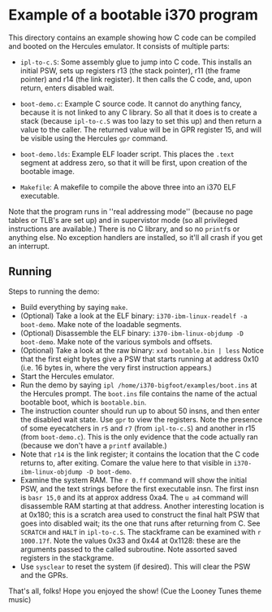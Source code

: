 # Example of a bootable i370 program

This directory contains an example showing how C code can be compiled
and booted on the Hercules emulator.  It consists of multiple parts:

* `ipl-to-c.S`: Some assembly glue to jump into C code. This installs
  an initial PSW, sets up registers r13 (the stack pointer), r11 (the
  frame pointer) and r14 (the link register). It then calls the C code,
  and, upon return, enters disabled wait.

* `boot-demo.c`: Example C source code. It cannot do anything fancy,
  because it is not linked to any C library. So all that it does is to
  create a stack (because `ipl-to-c.S` was too lazy to set this up)
  and then return a value to the caller. The returned value will be
  in GPR register 15, and will be visible using the Hercules `gpr`
  command.

* `boot-demo.lds`: Example ELF loader script. This places the `.text`
  segment at address zero, so that it will be first, upon creation of
  the bootable image.

* `Makefile`: A makefile to compile the above three into an i370 ELF
  executable.

Note that the program runs in ''real addressing mode'' (because no
page tables or TLB's are set up) and in supervistor mode (so all
privileged instructions are available.) There is no C library, and
so no `printf`s or anything else. No exception handlers are installed,
so it'll all crash if you get an interrupt.

## Running
Steps to running the demo:

* Build everything by saying `make`.
* (Optional) Take a look at the ELF binary:
  `i370-ibm-linux-readelf -a boot-demo`.  Make note of the loadable
  segments.
* (Optional) Disassemble the ELF binary:
  `i370-ibm-linux-objdump -D boot-demo`.  Make note of the various
  symbols and offsets.
* (Optional) Take a look at the raw binary: `xxd bootable.bin | less`
  Notice that the first eight bytes give a PSW that starts running at
  address 0x10 (i.e. 16 bytes in, where the very first instruction appears.)
* Start the Hercules emulator.
* Run the demo by saying `ipl /home/i370-bigfoot/examples/boot.ins`
  at the Hercules prompt. The `boot.ins` file contains the name of
  the actual bootable boot, which is `bootable.bin`.
* The instruction counter should run up to about 50 insns, and then enter
  the disabled wait state. Use `gpr` to view the registers. Note the
  presence of some eyecatchers in `r5` and `r7` (from `ipl-to-c.S`) and
  another in r15 (from `boot-demo.c`). This is the only evidence that
  the code actually ran (because we don't have a `printf` available.)
* Note that `r14` is the link register; it contains the location that
  the C code returns to, after exiting. Comare the value here to that
  visible in `i370-ibm-linux-objdump -D boot-demo`.
* Examine the system RAM. The `r 0.ff` command will show the initial
  PSW, and the text strings before the first executable insn. The first
  insn is `basr 15,0` and its at approx address 0xa4.  The `u a4`
  command will disassemble RAM starting at that address. Another
  interesting location is at 0x180; this is a scratch area used to
  construct the final halt PSW that goes into disabled wait; its the
  one that runs after returning from C. See `SCRATCH` and `HALT` in
  `ipl-to-c.S`. The stackframe can be examined with `r 1000.17f`.
  Note the values 0x33 and 0x44 at 0x1128: these are the arguments
  passed to the called subroutine.  Note assorted saved registers
  in the stackgrame.
* Use `sysclear` to reset the system (if desired). This will clear the
  PSW and the GPRs.

That's all, folks!
Hope you enjoyed the show!
(Cue the Looney Tunes theme music)
